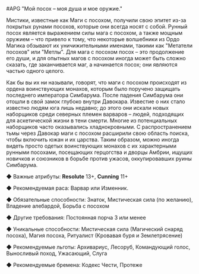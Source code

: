 #APG
"Мой посох – моя душа и мое оружие." 

Мистики, известные как Маги с посохом, получили свою эпитет из-за покрытых рунами посохов, которые они всегда носят с собой. Рунный посох является выражением силы мага с посохом, а также мощным оружием – что привело к тому, что некоторые волшебники из Ордо Магика обзывают их уничижительными именами, такими как "Метатели посохов" или "Метлы". Для мага с посохом посох – это продолжение его души, и для опытных магов с посохом иногда может быть сложно сказать, где заканчивается маг, а начинается посох; они являются частью одного целого. 

Как бы вы их ни называли, говорят, что маги с посохом происходят из ордена воинствующих монахов, которым было поручено защищать последнего императора Симбарума. После падения Симбарума они отошли в свой замок глубоко внутри Давокара. Известие о них стало известно людям юга лишь недавно; до этого они искали новых наборщиков среди северных племен варваров – людей, подходящих для аскетической жизни в тени смерти. Многие из потенциальных наборщиков часто оказывались хладнокровными. С распространением тьмы через Давокар маги с посохом расширили свою область поиска, чтобы включить южан и их царства. Таким образом, можно иногда видеть просто одетых воинствующих монахов с их характерными рунными посохами, посещающих герцогства и дворцы Амбрии, ищущих новичков и союзников в борьбе против ужасов, оккупировавших руины Симбарума. 

◆ Важные атрибуты: **Resolute** 13+, **Cunning** 11+ 

◆ Рекомендуемая раса: Варвар или Изменник. 

◆ Обязательные способности: Знаток, Мистическая сила (по желанию), Владение алебардой, Борьба с посохом 

◆ Другие требования: Постоянная порча 3 или менее 

◆ Уникальные способности: Мистическая сила (Магический снаряд посоха), Магия посоха, Ритуалист (Кровавая буря и Землетрясение) 

◆ Рекомендуемые льготы: Архивариус, Лесоруб, Командующий голос, Выносливый поход, Ужасающий, Слуга 

◆ Рекомендуемые бремена: Кодекс Чести, Протеже 